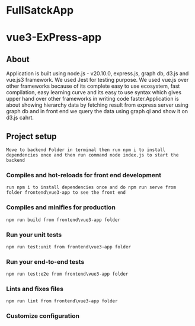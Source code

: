 # FullSatckApp
# vue3-ExPress-app
## About
Application is built using node.js - v20.10.0, express.js, graph db, d3.js and vue.js3 framework.
We used Jest for testing purpose. We used vue.js over other frameworks because of its complete easy to use ecosystem, fast compilation, easy learning curve and its easy to use syntax which gives upper hand over other frameworks in writing code faster.Application is about showing hierarchy data by fetching result from express server using graph db and in front end we query the data using graph ql and show it on d3.js cahrt.

## Project setup
```
Move to backend Folder in terminal then run npm i to install dependencies once and then run command node index.js to start the backend
```

### Compiles and hot-reloads for front end development
```
run npm i to install dependencies once and do npm run serve from folder frontend\vue3-app to see the front end
```

### Compiles and minifies for production
```
npm run build from frontend\vue3-app folder 
```

### Run your unit tests
```
npm run test:unit from frontend\vue3-app folder
```

### Run your end-to-end tests
```
npm run test:e2e from frontend\vue3-app folder
```

### Lints and fixes files
```
npm run lint from frontend\vue3-app folder
```

### Customize configuration

